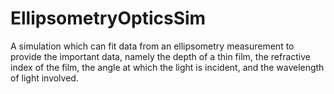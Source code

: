# EllipsometryOpticsSim
A simulation which can fit data from an ellipsometry measurement to provide the important data, namely the depth of a thin film, the refractive index of the film, the angle at which the light is incident, and the wavelength of light involved.
